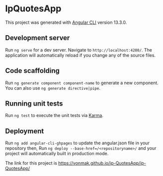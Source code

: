 
# IpQuotesApp

This project was generated with [Angular CLI](https://github.com/angular/angular-cli) version 13.3.0.

## Development server

Run `ng serve` for a dev server. Navigate to `http://localhost:4200/`. The application will automatically reload if you change any of the source files.

## Code scaffolding

Run `ng generate component component-name` to generate a new component. You can also use `ng generate directive|pipe`.

## Running unit tests

Run `ng test` to execute the unit tests via [Karma](https://karma-runner.github.io).

## Deployment 
Run `ng add angular-cli-ghpages` to update the angular.json file in your repository then,
Run  `ng deploy --base-href=/<repositoryname>/` and your project will automatically built in production mode.

The link for this project is https://vonmak.github.io/ip-QuotesApp/ip-QuotesApp/
 
